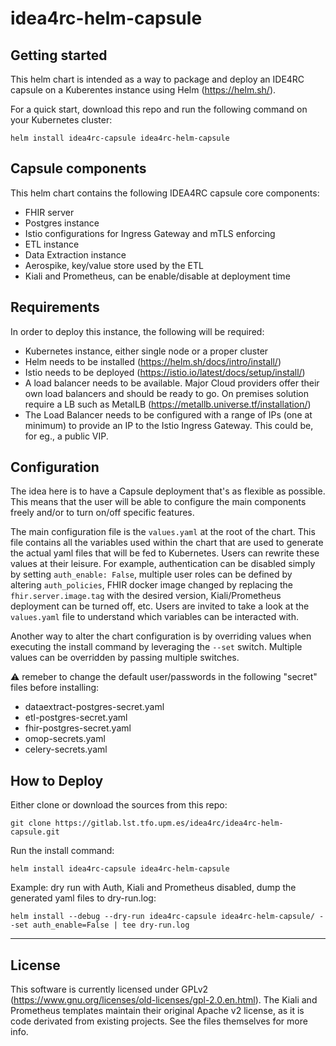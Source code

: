 # idea4rc-helm-capsule

## Getting started
This helm chart is intended as a way to package and deploy an IDE4RC capsule on a Kuberentes instance using Helm (https://helm.sh/). 

For a quick start, download this repo and run the following command on your Kubernetes cluster:

```
helm install idea4rc-capsule idea4rc-helm-capsule
```

## Capsule components
This helm chart contains the following IDEA4RC capsule core components:
- FHIR server
- Postgres instance
- Istio configurations for Ingress Gateway and mTLS enforcing
- ETL instance
- Data Extraction instance 
- Aerospike, key/value store used by the ETL
- Kiali and Prometheus, can be enable/disable at deployment time

## Requirements
In order to deploy this instance, the following will be required:

- Kubernetes instance, either single node or a proper cluster
- Helm needs to be installed (https://helm.sh/docs/intro/install/)
- Istio needs to be deployed (https://istio.io/latest/docs/setup/install/)
- A load balancer needs to be available. Major Cloud providers offer their own load balancers and should be ready to go. On premises solution require a LB such as MetalLB (https://metallb.universe.tf/installation/)
- The Load Balancer needs to be configured with a range of IPs (one at minimum) to provide an IP to the Istio Ingress Gateway. This could be, for eg., a public VIP.

## Configuration
The idea here is to have a Capsule deployment that's as flexible as possible. This means that the user will be able to configure the main components freely and/or to turn on/off specific features. 

The main configuration file is the ```values.yaml``` at the root of the chart. This file contains all the variables used within the chart that are used to generate the actual yaml files that will be fed to Kubernetes. Users can rewrite these values at their leisure. For example, authentication can be disabled simply by setting ```auth_enable: False```, multiple user roles can be defined by altering ```auth_policies```, FHIR docker image changed by replacing the ```fhir.server.image.tag``` with the desired version, Kiali/Prometheus deployment can be turned off, etc. Users are invited to take a look at the ```values.yaml``` file to understand which variables can be interacted with.

Another way to alter the chart configuration is by overriding values when executing the install command by leveraging the ```--set``` switch. Multiple values can be overridden by passing multiple switches.

:warning: remeber to change the default user/passwords in the following "secret" files before installing:
  - dataextract-postgres-secret.yaml 
  - etl-postgres-secret.yaml 
  - fhir-postgres-secret.yaml 
  - omop-secrets.yaml
  - celery-secrets.yaml

## How to Deploy

Either clone or download the sources from this repo:
```
git clone https://gitlab.lst.tfo.upm.es/idea4rc/idea4rc-helm-capsule.git
```

Run the install command:
```
helm install idea4rc-capsule idea4rc-helm-capsule
```

Example: dry run with Auth, Kiali and Prometheus disabled, dump the generated yaml files to dry-run.log:
```
helm install --debug --dry-run idea4rc-capsule idea4rc-helm-capsule/ --set auth_enable=False | tee dry-run.log
```

***

## License
This software is currently licensed under GPLv2 (https://www.gnu.org/licenses/old-licenses/gpl-2.0.en.html).
The Kiali and Prometheus templates maintain their original Apache v2 license, as it is code derivated from existing projects. See the files themselves for more info.
